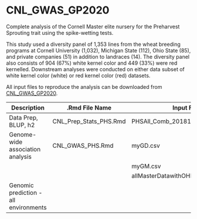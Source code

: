 # CNL_GWAS_GP2020  



Complete analysis of the Cornell Master elite nursery for the Preharvest Sprouting trait using the spike-wetting tests.  

This study used a diversity panel of 1,353 lines from the wheat breeding programs at Cornell University (1,032), Michigan State (112), Ohio State (85), and private companies (51) in addition to landraces (14). The diversity panel also consists of 904 (67%) white kernel color and 449 (33%) were red kernelled. Downstream analyses were conducted on either data subset of white kernel color (white) or red kernel color (red) datasets.  

All input files to reproduce the analysis can be downloaded from [CNL_GWAS_GP2020](https://github.com/shantel-martinez/CNL_GWAS_GP2020/tree/master/Data%20Input).     

| Description          | .Rmd File Name          | Input Files Needed         |
| --------------------- | ---------------- | ------------------------- |
| Data Prep, BLUP, h2    | CNL_Prep_Stats_PHS.Rmd | PHSAll_Comb_20181222.csv |
| Genome-wide association analysis      | CNL_GWAS_PHS.Rmd | myGD.csv |
|        |   | myGM.csv |
|        |   | allMasterDatawithOHMI_June2017miss30.RData |
| Genomic prediction - all environments |            |         |
